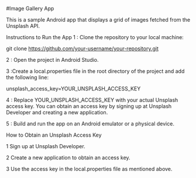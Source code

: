 #Image Gallery App

This is a sample Android app that displays a grid of images fetched from the Unsplash API.

Instructions to Run the App
1 : Clone the repository to your local machine:
   
   git clone https://github.com/your-username/your-repository.git

2 : Open the project in Android Studio.

3 :Create a local.properties file in the root directory of the project and add the following line:

   unsplash_access_key=YOUR_UNSPLASH_ACCESS_KEY

   
4 : Replace YOUR_UNSPLASH_ACCESS_KEY with your actual Unsplash access key.
    You can obtain an access key by signing up at Unsplash Developer and creating a new application.

5 : Build and run the app on an Android emulator or a physical device.


How to Obtain an Unsplash Access Key

1 Sign up at Unsplash Developer.

2 Create a new application to obtain an access key.

3 Use the access key in the local.properties file as mentioned above.



   

